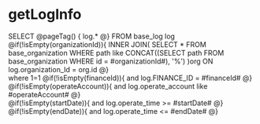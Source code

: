 getLogInfo
===
SELECT 
@pageTag() {
log.*
@}
 FROM base_log log
@if(!isEmpty(organizationId)){
 INNER JOIN(
 	SELECT
 		*
 	FROM
 		base_organization
 	WHERE path like CONCAT((SELECT path FROM base_organization WHERE id = #organizationId#), '%')
 )org ON log.organization_Id = org.id
@}	
where 1=1
@if(!isEmpty(financeId)){
    and log.FINANCE_ID = #financeId#
@}	
@if(!isEmpty(operateAccount)){
    and log.operate_account like #operateAccount#
@}	
@if(!isEmpty(startDate)){
    and log.operate_time >= #startDate#
@}
@if(!isEmpty(endDate)){
    and log.operate_time <= #endDate#
@}	